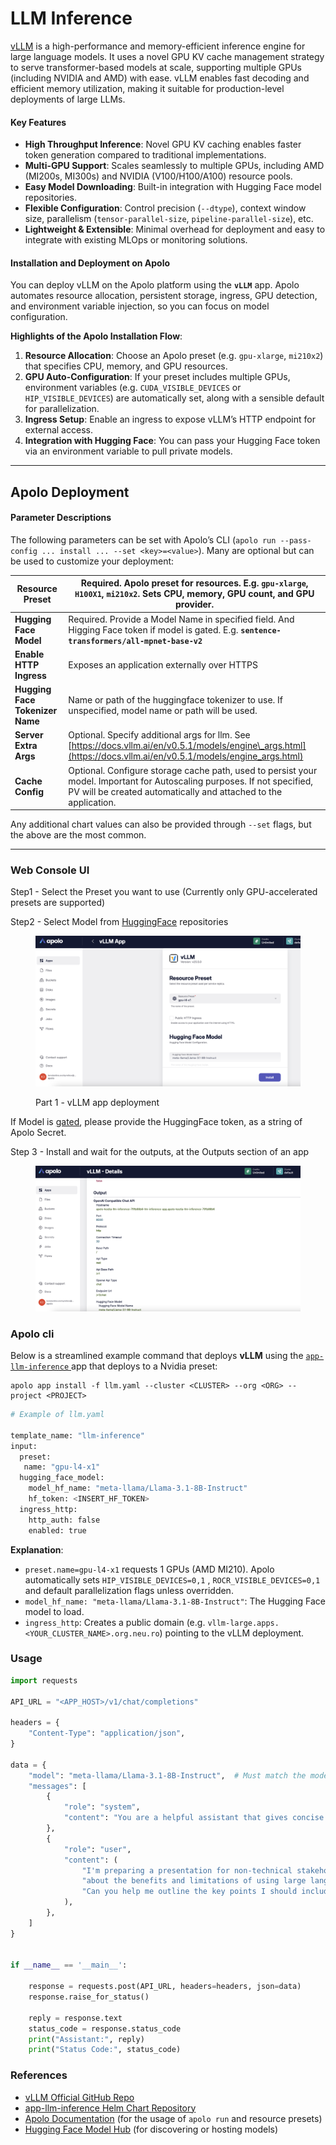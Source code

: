 # LLM Inference

[vLLM](https://github.com/vllm-project/vllm) is a high-performance and memory-efficient inference engine for large language models. It uses a novel GPU KV cache management strategy to serve transformer-based models at scale, supporting multiple GPUs (including NVIDIA and AMD) with ease. vLLM enables fast decoding and efficient memory utilization, making it suitable for production-level deployments of large LLMs.

#### Key Features

* **High Throughput Inference**: Novel GPU KV caching enables faster token generation compared to traditional implementations.
* **Multi-GPU Support**: Scales seamlessly to multiple GPUs, including AMD (MI200s, MI300s) and NVIDIA (V100/H100/A100) resource pools.
* **Easy Model Downloading**: Built-in integration with Hugging Face model repositories.
* **Flexible Configuration**: Control precision (`--dtype`), context window size, parallelism (`tensor-parallel-size`, `pipeline-parallel-size`), etc.
* **Lightweight & Extensible**: Minimal overhead for deployment and easy to integrate with existing MLOps or monitoring solutions.

#### Installation and Deployment on Apolo

You can deploy vLLM on the Apolo platform using the **`vLLM`** app. Apolo automates resource allocation, persistent storage, ingress, GPU detection, and environment variable injection, so you can focus on model configuration.

**Highlights of the Apolo Installation Flow**:

1. **Resource Allocation**: Choose an Apolo preset (e.g. `gpu-xlarge`, `mi210x2`) that specifies CPU, memory, and GPU resources.
2. **GPU Auto-Configuration**: If your preset includes multiple GPUs, environment variables (e.g. `CUDA_VISIBLE_DEVICES` or `HIP_VISIBLE_DEVICES`) are automatically set, along with a sensible default for parallelization.
3. **Ingress Setup**: Enable an ingress to expose vLLM’s HTTP endpoint for external access.
4. **Integration with Hugging Face**: You can pass your Hugging Face token via an environment variable to pull private models.



***

## Apolo Deployment

#### Parameter Descriptions

The following parameters can be set with Apolo’s CLI (`apolo run --pass-config ... install ... --set <key>=<value>`). Many are optional but can be used to customize your deployment:

| **Resource Preset**             | Required. Apolo preset for resources. E.g. **`gpu-xlarge`**, `H100X1`, `mi210x2`. Sets CPU, memory, GPU count, and GPU provider.                                                            |
| ------------------------------- | ------------------------------------------------------------------------------------------------------------------------------------------------------------------------------------------- |
| **Hugging Face Model**          | Required. Provide a Model Name in specified field. And Higging Face token if model is gated. E.g.  **`sentence-transformers/all-mpnet-base-v2`**                                            |
| **Enable HTTP Ingress**         | Exposes an application externally over HTTPS                                                                                                                                                |
| **Hugging Face Tokenizer Name** | Name or path of the huggingface tokenizer to use. If unspecified, model name or path will be used.                                                                                          |
| **Server Extra Args**           | Optional. Specify additional args for llm. See [https://docs.vllm.ai/en/v0.5.1/models/engine\_args.html](https://docs.vllm.ai/en/v0.5.1/models/engine_args.html)                            |
| **Cache Config**                | Optional. Configure storage cache path, used to persist your model. Important for Autoscaling purposes. If not specified, PV will be created automatically and attached to the application. |

Any additional chart values can also be provided through `--set` flags, but the above are the most common.

***

### Web Console UI

Step1 - Select the Preset you want to use (Currently only GPU-accelerated presets are supported)

Step2 - Select Model from [HuggingFace](https://huggingface.co/) repositories

<figure><img src="../../../../.gitbook/assets/image (7).png" alt=""><figcaption><p>Part 1 - vLLM app deployment</p></figcaption></figure>

If Model is [gated](https://huggingface.co/docs/hub/en/models-gated), please provide the HuggingFace token, as a string of Apolo Secret.

Step 3 - Install and wait for the outputs, at the Outputs section of an app

<figure><img src="../../../../.gitbook/assets/image (8).png" alt=""><figcaption></figcaption></figure>

### Apolo cli

Below is a streamlined example command that deploys **vLLM** using the [`app-llm-inference` ](https://github.com/neuro-inc/app-llm-inference)app that deploys to a Nvidia preset:

```
apolo app install -f llm.yaml --cluster <CLUSTER> --org <ORG> --project <PROJECT>
```

```bash
# Example of llm.yaml

template_name: "llm-inference"
input:
  preset:
   name: "gpu-l4-x1"
  hugging_face_model:
    model_hf_name: "meta-llama/Llama-3.1-8B-Instruct"
    hf_token: <INSERT_HF_TOKEN>
  ingress_http:
    http_auth: false
    enabled: true

```

**Explanation**:

* `preset.name=gpu-l4-x1` requests 1 GPUs (AMD MI210). Apolo automatically sets `HIP_VISIBLE_DEVICES=0,1` , `ROCR_VISIBLE_DEVICES=0,1`  and default parallelization flags unless overridden.
* `model_hf_name: "meta-llama/Llama-3.1-8B-Instruct"`: The Hugging Face model to load.
* `ingress_http`: Creates a public domain (e.g. `vllm-large.apps.<YOUR_CLUSTER_NAME>.org.neu.ro`) pointing to the vLLM deployment.



### Usage

```python
import requests

API_URL = "<APP_HOST>/v1/chat/completions"

headers = {
    "Content-Type": "application/json",
}

data = {
    "model": "meta-llama/Llama-3.1-8B-Instruct",  # Must match the model name loaded by vLLM
    "messages": [
        {
            "role": "system",
            "content": "You are a helpful assistant that gives concise and clear answers.",
        },
        {
            "role": "user",
            "content": (
                "I'm preparing a presentation for non-technical stakeholders "
                "about the benefits and limitations of using large language models in our customer support workflows. "
                "Can you help me outline the key points I should include, with clear, jargon-free explanations and practical examples?"
            ),
        },
    ]
}


if __name__ == '__main__':

    response = requests.post(API_URL, headers=headers, json=data)
    response.raise_for_status()

    reply = response.text
    status_code = response.status_code
    print("Assistant:", reply)
    print("Status Code:", status_code)
```

### References

* [vLLM Official GitHub Repo](https://github.com/vllm-project/vllm)
* [app-llm-inference Helm Chart Repository](https://github.com/neuro-inc/app-llm-inference)
* [Apolo Documentation](https://docs.apolo.us/apolo-cli/commands/shortcuts#usage-16) (for the usage of `apolo run` and resource presets)
* [Hugging Face Model Hub](https://huggingface.co/) (for discovering or hosting models)

